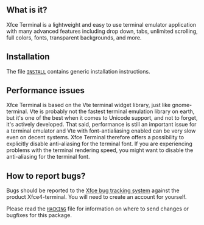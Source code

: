 ## What is it?

Xfce Terminal is a lightweight and easy to use terminal emulator application
with many advanced features including drop down, tabs, unlimited scrolling,
full colors, fonts, transparent backgrounds, and more.


## Installation

The file [`INSTALL`](INSTALL) contains generic installation instructions.


## Performance issues

Xfce Terminal is based on the Vte terminal widget library, just like
gnome-terminal. Vte is probably not the fastest terminal emulation library on
earth, but it's one of the best when it comes to Unicode support, and not to
forget, it's actively developed. That said, performance is still an important
issue for a terminal emulator and Vte with font-antialiasing enabled can be
very slow even on decent systems. Xfce Terminal therefore offers a possibility
to explicitly disable anti-aliasing for the terminal font. If you are
experiencing problems with the terminal rendering speed, you might want to
disable the anti-aliasing for the terminal font.


## How to report bugs?

Bugs should be reported to the [Xfce bug tracking system](https://bugzilla.xfce.org)
against the product Xfce4-terminal. You will
need to create an account for yourself.

Please read the [`HACKING`](HACKING) file for information on where to send changes
or bugfixes for this package.

